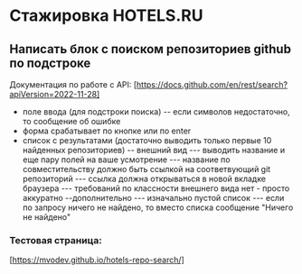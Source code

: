 # Стажировка HOTELS.RU
## Написать блок с поиском репозиториев github по подстроке
Документация по работе с API:
[https://docs.github.com/en/rest/search?apiVersion=2022-11-28]
- поле ввода (для подстроки поиска)
-- если символов недостаточно, то сообщение об ошибке
- форма срабатывает по кнопке или по enter
- список с результатами (достаточно выводить только первые 10 найденных репозиториев)
-- внешний вид
--- выводить название и еще пару полей на ваше усмотрение
--- название по совместительству должно быть ссылкой на соответвующий git репозиторий
--- ссылка должна открываться в новой вкладке браузера
--- требований по классности внешнего вида нет - просто аккуратно
--дополнительно
--- изначально пустой список
--- если по запросу ничего не найдено, то вместо списка сообщение "Ничего не найдено"
### Тестовая страница:
[https://mvodev.github.io/hotels-repo-search/]
